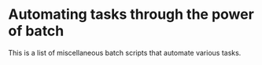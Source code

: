 # Automating tasks through the power of batch
This is a list of miscellaneous batch scripts that automate various tasks.
